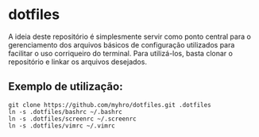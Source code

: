 dotfiles
========

A ideia deste repositório é simplesmente servir como ponto central para o gerenciamento dos arquivos básicos de configuração utilizados para facilitar o uso corriqueiro do terminal. Para utilizá-los, basta clonar o repositório e linkar os arquivos desejados.

## Exemplo de utilização:

    git clone https://github.com/myhro/dotfiles.git .dotfiles
    ln -s .dotfiles/bashrc ~/.bashrc
    ln -s .dotfiles/screenrc ~/.screenrc
    ln -s .dotfiles/vimrc ~/.vimrc
